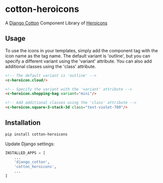 # cotton-heroicons

A [Django Cotton](https://django-cotton.com/) Component Library of [Heroicons](https://heroicons.com/)

## Usage

To use the icons in your templates, simply add the component tag with the icon name as the tag name. The default variant
is 'outline', but you can specify a different variant using the 'variant' attribute. You can also add additional classes
using the 'class' attribute.

```html
<!-- The default variant is 'outline' -->
<c-heroicon.cloud/>

<!-- Specify the variant with the 'variant' attribute -->
<c-heroicon.shopping-bag variant="mini"/>

<!-- Add additional classes using the 'class' attribute -->
<c-heroicon.square-3-stack-3d class="text-violet-700"/>
```

## Installation

```bash
pip install cotton-heroicons
```

Update Django settings:

```python
INSTALLED_APPS = [
    ...
    'django_cotton',
    'cotton_heroicons',
    ...
]
```
